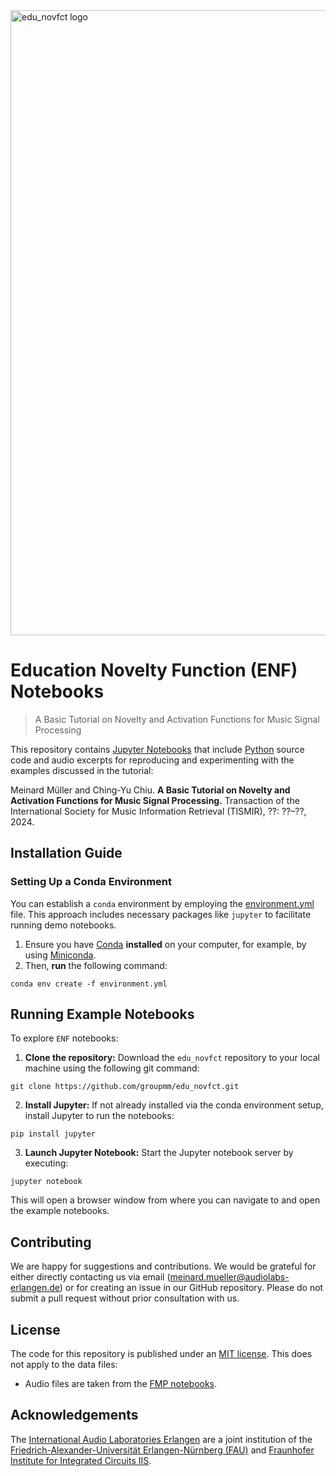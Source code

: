 <img src="https://github.com/groupmm/edu_novfct/blob/main/data/Edu_NovFct_Teaser.png" alt="edu_novfct logo" width="1000">

# Education Novelty Function (ENF) Notebooks

> A Basic Tutorial on Novelty and Activation Functions for Music Signal Processing

This repository contains [Jupyter Notebooks](https://jupyter.org) that include [Python](https://www.python.org) source code and audio excerpts for reproducing and experimenting with the examples discussed in the tutorial:

Meinard Müller and Ching-Yu Chiu.
<b>A Basic Tutorial on Novelty and Activation Functions for Music Signal Processing.</b>
Transaction of the International Society for Music Information Retrieval (TISMIR), ??: ??–??, 2024.

## Installation Guide

### Setting Up a Conda Environment
You can establish a `conda` environment by employing the [environment.yml](environment.yml) file. This approach includes necessary packages like `jupyter` to facilitate running demo notebooks.

1. Ensure you have [Conda](https://conda.io) **installed** on your computer, for example, by using [Miniconda](https://docs.anaconda.com/miniconda).
2. Then, **run** the following command:

```
conda env create -f environment.yml
```

## Running Example Notebooks
To explore ``ENF`` notebooks:

1. **Clone the repository:** Download the ``edu_novfct`` repository to your local machine using the following git command:
   
```
git clone https://github.com/groupmm/edu_novfct.git
```

2. **Install Jupyter:** If not already installed via the conda environment setup, install Jupyter to run the notebooks:

```
pip install jupyter
```

3. **Launch Jupyter Notebook:** Start the Jupyter notebook server by executing: 
```
jupyter notebook
```
This will open a browser window from where you can navigate to and open the example notebooks.

## Contributing

We are happy for suggestions and contributions.  We would be grateful for either directly contacting us via email (meinard.mueller@audiolabs-erlangen.de) or for creating an issue in our GitHub repository. Please do not submit a pull request without prior consultation with us.

## License

The code for this repository is published under an [MIT license](LICENSE). This does not apply to the data files:
* Audio files are taken from the [FMP notebooks](https://www.audiolabs-erlangen.de/resources/MIR/FMP/C0/C0.html).

## Acknowledgements

The [International Audio Laboratories Erlangen](https://audiolabs-erlangen.de/) are a joint institution of the 
[Friedrich-Alexander-Universität Erlangen-Nürnberg (FAU)](https://www.fau.eu/) and [Fraunhofer Institute for 
Integrated Circuits IIS](https://www.iis.fraunhofer.de/en.html).

